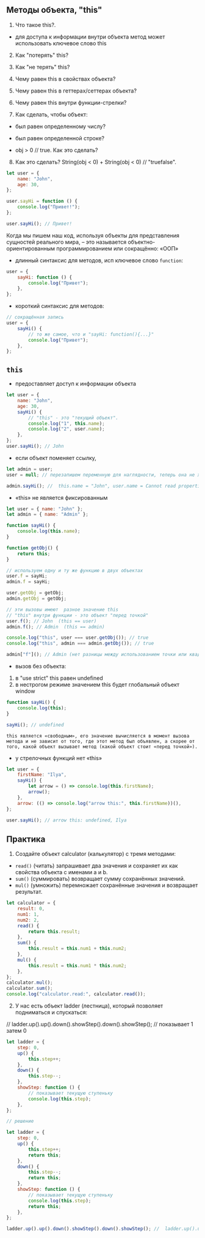 ## Методы объекта, "this"

1. Что такое this?.

-   для доступа к информации внутри объекта метод может использовать ключевое слово this

2. Как "потерять" this?

3. Как "не терять" this?

4. Чему равен this в свойствах объекта?

5. Чему равен this в геттерах/сеттерах объекта?

6. Чему равен this внутри функции-стрелки?

7. Как сделать, чтобы объект:

-   был равен определенному числу?

-   был равен определенной строке?

-   obj > 0 // true. Как это сделать?

8. Как это сделать? String(obj < 0) + String(obj < 0) // "truefalse".

```js
let user = {
    name: "John",
    age: 30,
};

user.sayHi = function () {
    console.log("Привет!");
};

user.sayHi(); // Привет!
```

Когда мы пишем наш код, используя объекты для представления сущностей реального мира, – это называется объектно-ориентированным программированием или сокращённо: «ООП»

-   длинный синтаксис для методов, исп ключевое слово `function`:

```js
user = {
    sayHi: function () {
        console.log("Привет");
    },
};
```

-   короткий синтаксис для методов:

```js
// сокращённая запись
user = {
    sayHi() {
        // то же самое, что и "sayHi: function(){...}"
        console.log("Привет");
    },
};
```

## `this`

-   предоставляет доступ к информации объекта

```js
let user = {
    name: "John",
    age: 30,
    sayHi() {
        // "this" - это "текущий объект".
        console.log("1", this.name);
        console.log("2", user.name);
    },
};
user.sayHi(); // John
```

-   если объект поменяет ссылку,

```js
let admin = user;
user = null; // перезапишем переменную для наглядности, теперь она не хранит ссылку на объект.

admin.sayHi(); //  this.name = "John", user.name = Cannot read properties of null (reading 'name')
```

-   «this» не является фиксированным

```js
let user = { name: "John" };
let admin = { name: "Admin" };

function sayHi() {
    console.log(this.name);
}

function getObj() {
    return this;
}

// используем одну и ту же функцию в двух объектах
user.f = sayHi;
admin.f = sayHi;

user.getObj = getObj;
admin.getObj = getObj;

// эти вызовы имеют  разное значение this
// "this" внутри функции - это объект "перед точкой"
user.f(); // John  (this == user)
admin.f(); // Admin  (this == admin)

console.log("this", user === user.getObj()); // true
console.log("this", admin === admin.getObj()); // true

admin["f"](); // Admin (нет разницы между использованием точки или квадратных скобок для доступа к объекту)
```

-   вызов без объекта:

1. в "use strict" this равен undefined
2. в нестрогом режиме значением this будет глобальный объект window

```js
function sayHi() {
    console.log(this);
}

sayHi(); // undefined
```

`this является «свободным», его значение вычисляется в момент вызова метода и не зависит от того, где этот метод был объявлен, а скорее от того, какой объект вызывает метод (какой объект стоит «перед точкой»).`

-   у стрелочных функций нет «this»

```js
let user = {
    firstName: "Ilya",
    sayHi() {
        let arrow = () => console.log(this.firstName);
        arrow();
    },
    arrow: (() => console.log("arrow this:", this.firstName))(),
};

user.sayHi(); // arrow this: undefined, Ilya
```

## Практика

1. Создайте объект calculator (калькулятор) с тремя методами:

-   `read()` (читать) запрашивает два значения и сохраняет их как свойства объекта с именами a и b.
-   `sum()` (суммировать) возвращает сумму сохранённых значений.
-   `mul()` (умножить) перемножает сохранённые значения и возвращает результат.

```js
let calculator = {
    result: 0,
    num1: 1,
    num2: 2,
    read() {
        return this.result;
    },
    sum() {
        this.result = this.num1 + this.num2;
    },
    mul() {
        this.result = this.num1 * this.num2;
    },
};
calculator.mul();
calculator.sum();
console.log("calculator.read:", calculator.read());
```

2. У нас есть объект ladder (лестница), который позволяет подниматься и спускаться:

// ladder.up().up().down().showStep().down().showStep(); // показывает 1 затем 0

```js
let ladder = {
    step: 0,
    up() {
        this.step++;
    },
    down() {
        this.step--;
    },
    showStep: function () {
        // показывает текущую ступеньку
        console.log(this.step);
    },
};

// решение

let ladder = {
    step: 0,
    up() {
        this.step++;
        return this;
    },
    down() {
        this.step--;
        return this;
    },
    showStep: function () {
        // показывает текущую ступеньку
        console.log(this.step);
        return this;
    },
};

ladder.up().up().down().showStep().down().showStep(); //  ladder.up().up().down().showStep().down().showStep(); // показывает 1 затем 0
```
